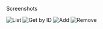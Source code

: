 Screenshots

![List](https://ibb.co/kGFvr8h)
![Get by ID](https://ibb.co/Xy6Vvdg)
![Add](https://ibb.co/TqxpSFz)
![Remove](https://ibb.co/BCBqCJ2)
